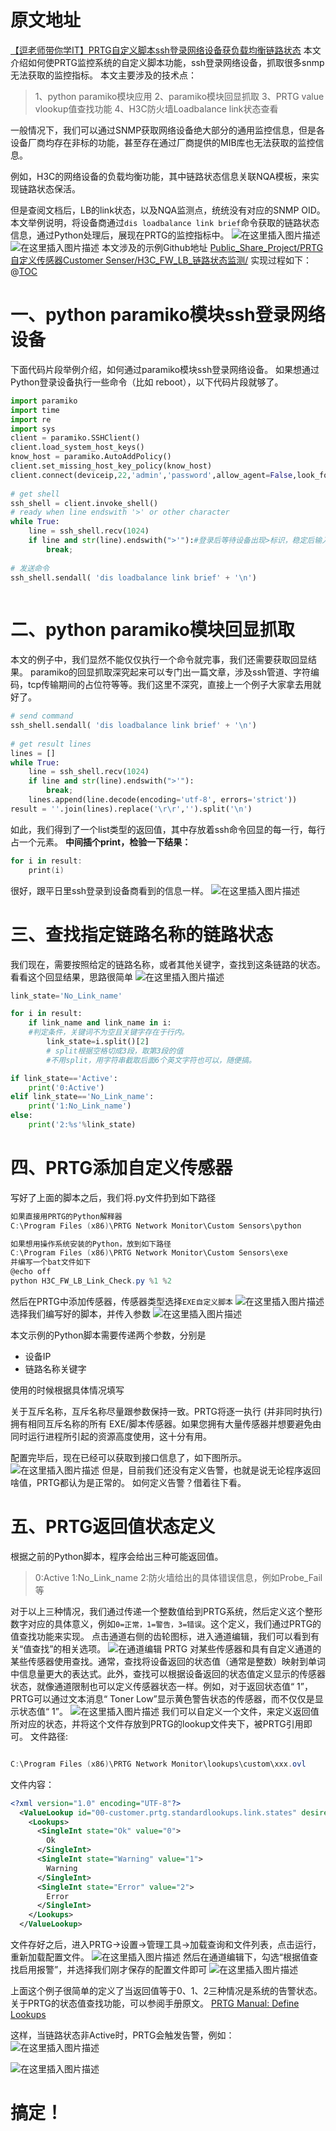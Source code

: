 # 原文地址
[【逗老师带你学IT】PRTG自定义脚本ssh登录网络设备获负载均衡链路状态](https://blog.csdn.net/ytlzq0228/article/details/108779892)
本文介绍如何使PRTG监控系统的自定义脚本功能，ssh登录网络设备，抓取很多snmp无法获取的监控指标。
本文主要涉及的技术点：
>1、python paramiko模块应用
>2、paramiko模块回显抓取
>3、PRTG value vlookup值查找功能
>4、H3C防火墙Loadbalance link状态查看


一般情况下，我们可以通过SNMP获取网络设备绝大部分的通用监控信息，但是各设备厂商均存在非标的功能，甚至存在通过厂商提供的MIB库也无法获取的监控信息。

例如，H3C的网络设备的负载均衡功能，其中链路状态信息关联NQA模板，来实现链路状态保活。

但是查阅文档后，LB的link状态，以及NQA监测点，统统没有对应的SNMP OID。
本文举例说明，将设备商通过`dis loadbalance link brief`命令获取的链路状态信息，通过Python处理后，展现在PRTG的监控指标中。
![在这里插入图片描述](https://img-blog.csdnimg.cn/20210406135437996.png)
![在这里插入图片描述](https://img-blog.csdnimg.cn/20200924175921599.png?x-oss-process=image/watermark,type_ZmFuZ3poZW5naGVpdGk,shadow_10,text_aHR0cHM6Ly9ibG9nLmNzZG4ubmV0L3l0bHpxMDIyOA==,size_16,color_FFFFFF,t_70#pic_left)
本文涉及的示例Github地址
[Public_Share_Project/PRTG 自定义传感器Customer Senser/H3C_FW_LB_链路状态监测/](https://github.com/ytlzq0228/Public_Share_Project/tree/master/PRTG%20%E8%87%AA%E5%AE%9A%E4%B9%89%E4%BC%A0%E6%84%9F%E5%99%A8Customer%20Senser/H3C_FW_LB_%E9%93%BE%E8%B7%AF%E7%8A%B6%E6%80%81%E7%9B%91%E6%B5%8B)
实现过程如下：
@[TOC](目录)

# 一、python paramiko模块ssh登录网络设备
下面代码片段举例介绍，如何通过paramiko模块ssh登录网络设备。
如果想通过Python登录设备执行一些命令（比如 reboot），以下代码片段就够了。

```python
import paramiko
import time
import re
import sys
client = paramiko.SSHClient()
client.load_system_host_keys()
know_host = paramiko.AutoAddPolicy()
client.set_missing_host_key_policy(know_host)
client.connect(deviceip,22,'admin','password',allow_agent=False,look_for_keys=False)
 
# get shell
ssh_shell = client.invoke_shell()
# ready when line endswith '>' or other character
while True:
	line = ssh_shell.recv(1024)
	if line and str(line).endswith(">'"):#登录后等待设备出现>标识，稳定后输入命令
		break;
 
# 发送命令
ssh_shell.sendall( 'dis loadbalance link brief' + '\n')
 
```
# 二、python paramiko模块回显抓取
本文的例子中，我们显然不能仅仅执行一个命令就完事，我们还需要获取回显结果。
paramiko的回显抓取深究起来可以专门出一篇文章，涉及ssh管道、字符编码，tcp传输期间的占位符等等。我们这里不深究，直接上一个例子大家拿去用就好了。

```python
# send command
ssh_shell.sendall( 'dis loadbalance link brief' + '\n')
 
# get result lines
lines = []
while True:
	line = ssh_shell.recv(1024)
	if line and str(line).endswith(">'"):
		break;
	lines.append(line.decode(encoding='utf-8', errors='strict'))
result = ''.join(lines).replace('\r\r','').split('\n')
```
如此，我们得到了一个list类型的返回值，其中存放着ssh命令回显的每一行，每行占一个元素。
**中间插个print，检验一下结果：**

```powershell
for i in result:
	print(i)
```
很好，跟平日里ssh登录到设备商看到的信息一样。
![在这里插入图片描述](https://img-blog.csdnimg.cn/20200924182815603.png?x-oss-process=image/watermark,type_ZmFuZ3poZW5naGVpdGk,shadow_10,text_aHR0cHM6Ly9ibG9nLmNzZG4ubmV0L3l0bHpxMDIyOA==,size_16,color_FFFFFF,t_70#pic_left)
# 三、查找指定链路名称的链路状态
我们现在，需要按照给定的链路名称，或者其他关键字，查找到这条链路的状态。
看看这个回显结果，思路很简单
![在这里插入图片描述](https://img-blog.csdnimg.cn/20200924183344765.png?x-oss-process=image/watermark,type_ZmFuZ3poZW5naGVpdGk,shadow_10,text_aHR0cHM6Ly9ibG9nLmNzZG4ubmV0L3l0bHpxMDIyOA==,size_16,color_FFFFFF,t_70#pic_left)

```python
link_state='No_Link_name'

for i in result:
	if link_name and link_name in i:
	#判定条件，关键词不为空且关键字存在于行内。
		link_state=i.split()[2]
		# split根据空格切成3段，取第3段的值
		#不用split，用字符串截取后面6个英文字符也可以，随便搞。

if link_state=='Active':
	print('0:Active')
elif link_state=='No_Link_name':
	print('1:No_Link_name')
else:
	print('2:%s'%link_state)
```
# 四、PRTG添加自定义传感器
写好了上面的脚本之后，我们将.py文件扔到如下路径


```powershell
如果直接用PRTG的Python解释器
C:\Program Files (x86)\PRTG Network Monitor\Custom Sensors\python
```
```powershell
如果想用操作系统安装的Python，放到如下路径
C:\Program Files (x86)\PRTG Network Monitor\Custom Sensors\exe
并编写一个bat文件如下
@echo off
python H3C_FW_LB_Link_Check.py %1 %2
```

然后在PRTG中添加传感器，传感器类型选择`EXE自定义脚本`
![在这里插入图片描述](https://img-blog.csdnimg.cn/20200924184745470.png?x-oss-process=image/watermark,type_ZmFuZ3poZW5naGVpdGk,shadow_10,text_aHR0cHM6Ly9ibG9nLmNzZG4ubmV0L3l0bHpxMDIyOA==,size_16,color_FFFFFF,t_70#pic_left)
选择我们编写好的脚本，并传入参数
![在这里插入图片描述](https://img-blog.csdnimg.cn/20200924185129632.png?x-oss-process=image/watermark,type_ZmFuZ3poZW5naGVpdGk,shadow_10,text_aHR0cHM6Ly9ibG9nLmNzZG4ubmV0L3l0bHpxMDIyOA==,size_16,color_FFFFFF,t_70#pic_left)

本文示例的Python脚本需要传递两个参数，分别是
- 设备IP
- 链路名称关键字

使用的时候根据具体情况填写

关于互斥名称，互斥名称尽量跟参数保持一致。PRTG将逐一执行 (并非同时执行)拥有相同互斥名称的所有 EXE/脚本传感器。如果您拥有大量传感器并想要避免由同时运行进程所引起的资源高度使用，这十分有用。

配置完毕后，现在已经可以获取到接口信息了，如下图所示。
![在这里插入图片描述](https://img-blog.csdnimg.cn/20200924185437449.png#pic_left)
但是，目前我们还没有定义告警，也就是说无论程序返回啥值，PRTG都认为是正常的。
如何定义告警？借着往下看。
# 五、PRTG返回值状态定义
根据之前的Python脚本，程序会给出三种可能返回值。
>0:Active
>1:No_Link_name
>2:防火墙给出的具体错误信息，例如Probe_Fail等

对于以上三种情况，我们通过传递一个整数值给到PRTG系统，然后定义这个整形数字对应的具体意义，例如`0=正常，1=警告，3=错误`。这个定义，我们通过PRTG的值查找功能来实现。
点击通道右侧的齿轮图标，进入通道编辑，我们可以看到有关“值查找”的相关选项。
![在通道编辑](https://img-blog.csdnimg.cn/20200924185953593.png?x-oss-process=image/watermark,type_ZmFuZ3poZW5naGVpdGk,shadow_10,text_aHR0cHM6Ly9ibG9nLmNzZG4ubmV0L3l0bHpxMDIyOA==,size_16,color_FFFFFF,t_70#pic_left)
PRTG 对某些传感器和具有自定义通道的某些传感器使用查找。通常，查找将设备返回的状态值（通常是整数）映射到单词中信息量更大的表达式。此外，查找可以根据设备返回的状态值定义显示的传感器状态，就像通道限制也可以定义传感器状态一样。例如，对于返回状态值“ 1”，PRTG可以通过文本消息“ Toner Low”显示黄色警告状态的传感器，而不仅仅是显示状态值“ 1”。
![在这里插入图片描述](https://img-blog.csdnimg.cn/20200924185920999.png?x-oss-process=image/watermark,type_ZmFuZ3poZW5naGVpdGk,shadow_10,text_aHR0cHM6Ly9ibG9nLmNzZG4ubmV0L3l0bHpxMDIyOA==,size_16,color_FFFFFF,t_70#pic_left)
我们可以自定义一个文件，来定义返回值所对应的状态，并将这个文件存放到PRTG的lookup文件夹下，被PRTG引用即可。
文件路径:
```powershell

C:\Program Files (x86)\PRTG Network Monitor\lookups\custom\xxx.ovl
```
文件内容：

```xml
<?xml version="1.0" encoding="UTF-8"?>
  <ValueLookup id="00-customer.prtg.standardlookups.link.states" desiredValue="300" xmlns:xsi="http://www.w3.org/2001/XMLSchema-instance" xsi:noNamespaceSchemaLocation="PaeValueLookup.xsd">
    <Lookups>
      <SingleInt state="Ok" value="0">
        Ok
      </SingleInt>
      <SingleInt state="Warning" value="1">
        Warning
      </SingleInt>
      <SingleInt state="Error" value="2">
        Error
      </SingleInt>
    </Lookups>
  </ValueLookup>
```
文件存好之后，进入PRTG->设置->管理工具->加载查询和文件列表，点击运行，重新加载配置文件。
![在这里插入图片描述](https://img-blog.csdnimg.cn/20200924190808590.png?x-oss-process=image/watermark,type_ZmFuZ3poZW5naGVpdGk,shadow_10,text_aHR0cHM6Ly9ibG9nLmNzZG4ubmV0L3l0bHpxMDIyOA==,size_16,color_FFFFFF,t_70#pic_left)
然后在通道编辑下，勾选“根据值查找启用报警”，并选择我们刚才保存的配置文件即可
![在这里插入图片描述](https://img-blog.csdnimg.cn/20200924190854808.png#pic_left)


上面这个例子很简单的定义了当返回值等于0、1、2三种情况是系统的告警状态。关于PRTG的状态值查找功能，可以参阅手册原文。
[PRTG Manual: Define Lookups](https://www.paessler.com/manuals/prtg/define_lookups)

这样，当链路状态非Active时，PRTG会触发告警，例如：
![在这里插入图片描述](https://img-blog.csdnimg.cn/20200924191231860.png?x-oss-process=image/watermark,type_ZmFuZ3poZW5naGVpdGk,shadow_10,text_aHR0cHM6Ly9ibG9nLmNzZG4ubmV0L3l0bHpxMDIyOA==,size_16,color_FFFFFF,t_70#pic_left)

![在这里插入图片描述](https://img-blog.csdnimg.cn/20200924191208270.png#pic_left)

# 搞定！

